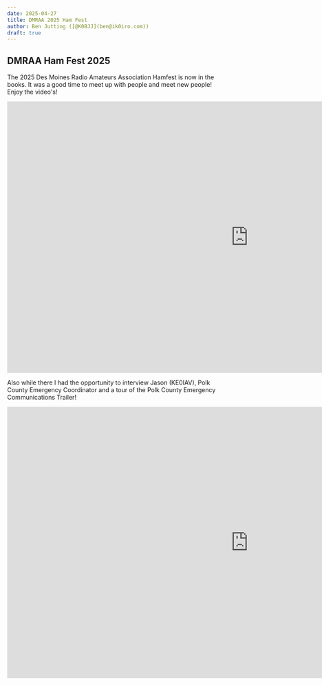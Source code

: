 ```yaml
---
date: 2025-04-27
title: DMRAA 2025 Ham Fest
author: Ben Jutting ([@K0BJJ](ben@ik0iro.com))
draft: true
---
```


## DMRAA Ham Fest 2025

The 2025 Des Moines Radio Amateurs Association Hamfest is now in the books. It was a good time to meet up with people and meet new people! Enjoy the video's! 

<iframe width="1120" height="630" src="https://www.youtube.com/embed/xLtsv3pd9fI?si=iEMpob8BUrrFUVFH" title="YouTube video player" frameborder="0" allow="accelerometer; autoplay; clipboard-write; encrypted-media; gyroscope; picture-in-picture; web-share" referrerpolicy="strict-origin-when-cross-origin" allowfullscreen></iframe>



Also while there I had the opportunity to interview Jason (KE0IAV), Polk County Emergency Coordinator and a tour of the Polk County Emergency Communications Trailer!

<iframe width="1120" height="630" src="https://www.youtube.com/embed/-BIPhTYCe2I?si=cTE4BlPbTAg1w0ya" title="YouTube video player" frameborder="0" allow="accelerometer; autoplay; clipboard-write; encrypted-media; gyroscope; picture-in-picture; web-share" referrerpolicy="strict-origin-when-cross-origin" allowfullscreen></iframe>
